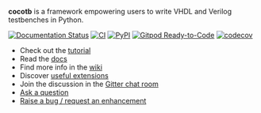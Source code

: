 **cocotb** is a framework empowering users to write VHDL and Verilog testbenches in Python.

[![Documentation Status](https://readthedocs.org/projects/cocotb/badge/?version=development)](https://docs.cocotb.org/en/stable/)
[![CI](https://github.com/cocotb/cocotb/actions/workflows/build-test-dev.yml/badge.svg?branch=master)](https://github.com/cocotb/cocotb/actions/workflows/build-test-dev.yml)
[![PyPI](https://img.shields.io/pypi/dm/cocotb.svg?label=PyPI%20downloads)](https://pypi.org/project/cocotb/)
[![Gitpod Ready-to-Code](https://img.shields.io/badge/Gitpod-ready--to--code-blue?logo=gitpod)](https://gitpod.io/#https://github.com/cocotb/cocotb)
[![codecov](https://codecov.io/gh/cocotb/cocotb/branch/master/graph/badge.svg)](https://codecov.io/gh/cocotb/cocotb)

* Check out the [tutorial](https://docs.cocotb.org/en/stable/quickstart.html)
* Read the [docs](https://docs.cocotb.org/en/stable/)
* Find more info in the [wiki](https://github.com/cocotb/cocotb/wiki)
* Discover [useful extensions](https://github.com/cocotb/cocotb/wiki/Further-Resources#utility-libraries-and-frameworks)
* Join the discussion in the [Gitter chat room](https://gitter.im/cocotb/Lobby)
* [Ask a question](https://github.com/cocotb/cocotb/discussions)
* [Raise a bug / request an enhancement](https://github.com/cocotb/cocotb/issues/new)
